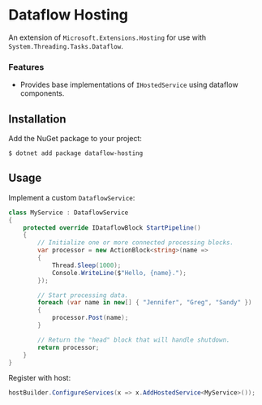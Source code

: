 # Dataflow Hosting
An extension of `Microsoft.Extensions.Hosting` for use with `System.Threading.Tasks.Dataflow`.

### Features

* Provides base implementations of `IHostedService` using dataflow components.

## Installation

Add the NuGet package to your project:

    $ dotnet add package dataflow-hosting

## Usage

Implement a custom `DataflowService`:

```c#
class MyService : DataflowService
{
    protected override IDataflowBlock StartPipeline()
    {
        // Initialize one or more connected processing blocks.
        var processor = new ActionBlock<string>(name =>
        {
            Thread.Sleep(1000);
            Console.WriteLine($"Hello, {name}.");
        });

        // Start processing data.
        foreach (var name in new[] { "Jennifer", "Greg", "Sandy" })
        {
            processor.Post(name);
        }

        // Return the "head" block that will handle shutdown.
        return processor;
    }
}
```

Register with host:

```c#
hostBuilder.ConfigureServices(x => x.AddHostedService<MyService>());
```
